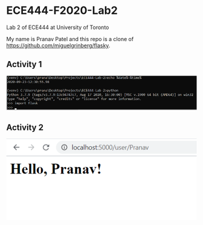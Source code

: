 # ECE444-F2020-Lab2
Lab 2 of ECE444 at University of Toronto

My name is Pranav Patel and this repo is a clone of https://github.com/miguelgrinberg/flasky.

## Activity 1

![Image of Activity 1](/static/images/ECE444-Lab-2-Activity-1.png)

## Activity 2

![Image of Activity 2](/static/images/ECE444-Lab-2-Activity-2.png)
